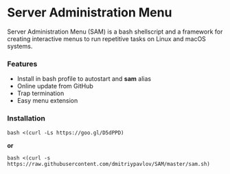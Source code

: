 # Server Administration Menu
Server Administration Menu (SAM) is a bash shellscript and a framework for creating interactive menus to run repetitive tasks on Linux and macOS systems.

### Features
* Install in bash profile to autostart and **sam** alias
* Online update from GitHub
* Trap termination
* Easy menu extension

### Installation
`bash <(curl -Ls https://goo.gl/D5dPPD)`

**or**

`bash <(curl -s https://raw.githubusercontent.com/dmitriypavlov/SAM/master/sam.sh)`